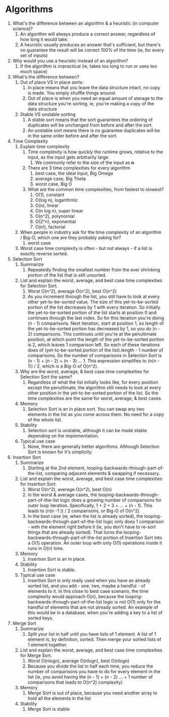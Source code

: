 # Algorithms

1. What's the difference between an algorithm & a heuristic (in computer science)?
   1. An algorithm will always produce a correct answer, regardless of how long it would take.
   2. A heuristic usually produces an answer that's sufficient, but there's no guarantee the result will be correct 100% of the time (ie, for every set of inputs)
2. Why would you use a heuristic instead of an algorithm?
   1. If the algorithm is impractical (ie, takes too long to run or uses too much space)
3. What's the difference between?
   1. Out of place VS in place sorts:
      1. In place means that you leave the data structure intact, no copy is made. You simply shuffle things around.
      2. Out of place is when you need an equal amount of storage to the data structure you're sorting. ie, you're making a copy of the data structure
   2. Stable VS unstable sorting
      1. A stable sort means that the sort guarantees the ordering of duplicates will be unchanged from before and after the sort.
      2. An unstable sort means there is no guarantee duplicates will be in the same order before and after the sort.
4. Time Complexity
   1. Explain time complexity
      1. Time complexity is how quickly the runtime grows, relative to the input, as the input gets arbitrarily large.
         1. We commonly refer to the size of the input as **n**
      2. There are 3 time complexities for every algorithm
         1. best case, the ideal input, Big Omega
         2. average case, Big Theta
         3. worst case, Big O
      3. What are the common time complexities, from fastest to slowest?
         1. O(1), constant
         2. O(log n), logarithmic
         3. O(n), linear
         4. O(n log n), super linear
         5. O(n^2), polynomial
         6. O(2^n), exponential
         7. O(n!), factorial
   2. When people in industry ask for the time complexity of an algorithm / Big-O, which one are they probably asking for?
      1. worst case
   3. Worst case time complexity is often - but not always - if a list is exactly reverse sorted.
5. Selection Sort
   1. Summarize
      1. Repeatedly finding the smallest number from the ever shrinking portion of the list that is still unsorted.
   2. List and explain the worst, average, and best case time complexities for Selection Sort.
      1. Worst O(n^2), average O(n^2), best O(n^2)
      2. As you increment through the list, you still have to look at every other yet-to-be-sorted value. The size of this yet-to-be-sorted portion of the list decreases by 1 with every iteration. So initially the yet-to-be-sorted portion of the list starts at position 0 and continues through the last index. So for this iteration you're doing (n - 1) comparisons. Next iteration, start at position 1, so length of the yet-to-be-sorted portion has decreased by 1, so you do (n - 2) comparisons. This continues until you're at the penultimate position, at which point the length of the yet-to-be-sorted portion is 2, which leaves 1 comparison left. So each of these iterations does of (yet-to-be-sorted portion of the list).length - 1 number of comparisons. So the number of comparisons in Selection Sort is (n - 1) + (n - 2) + (n - 3) ... 1. This expression simplifies to (n(n - 1)) / 2, which is a Big-O of O(n^2).
   3. Why are the worst, average, & best case time complexities for Selection Sort the same?
      1. Regardless of what the list initially looks like, for every position except the penultimate, the algorithm still needs to look at every other position in the yet-to-be-sorted portion of the list. So the time complexities are the same for worst, average, & best cases.
   4. Memory
      1. Selection Sort is an in place sort. You can swap any two elements in the list as you come across them. No need for a copy of the whole list.
   5. Stability
      1. Selection sort is unstable, although it can be made stable depending on the implementation.
   6. Typical use case
      1. None, there are generally better algorithms. Although Selection Sort is known for it's simplicity.
6. Insertion Sort
   1. Summarize
      1. Starting at the 2nd element, looping-backwards-through-part-of-the-list, comparing adjacent elements & swapping if necessary.
   2. List and explain the worst, average, and best case time complexities for Insertion Sort.
      1. Worst O(n^2), average O(n^2), best O(n)
      2. In the worst & average cases, the looping-backwards-through-part-of-the-list logic does a growing number of comparisons for outer loop iteration. Specifically, 1 + 2 + 3 + ... + (n - 1). This leads to (n(n -1 )) / 2 comparisons, or Big-O of O(n^2)
      3. In the best case (ie, when the list is already sorted), the looping-backwards-through-part-of-the-list logic only does 1 comparison - with the element right before it (ie, you don't have to re-sort things that are already sorted). That turns the looping-backwards-through-part-of-the-list portion of Insertion Sort into a O(1) operation. An outer loop with only O(1) operations inside it runs in O(n) time.
   3. Memory
      1. Insertion Sort is an in place.
   4. Stability
      1. Insertion Sort is stable.
   5. Typical use case
      1. Insertion Sort is only really used when you have an already sorted list, and you add - one, two, maybe a handful - of elements to it. In this close to best case scenario, the time complexity would approach O(n), because the looping-backwards-through-part-of-the-list logic is not O(1) only for the handful of elements that are not already sorted. An example of this would be in a database, when you're adding a key to a list of sorted keys.
7. Merge Sort
   1. Summarize
      1. Split your list in half until you have lists of 1 element. A list of 1 element is, by definition, sorted. Then merge your sorted lists of 1 element together.
   2. List and explain the worst, average, and best case time complexities for Merge Sort.
      1. Worst O(nlogn), average O(nlogn), best O(nlogn)
      2. Because you divide the list in half each time, you reduce the number of comparisons you have to do for every element in the list (ie, you avoid having the (n - 1) + (n - 2) ... + 1 number of comparisons that leads to O(n^2) complexity)
   3. Memory
      1. Merge Sort is out of place, because you need another array to hold all the elements in the list
   4. Stability
      1. Merge Sort is stable